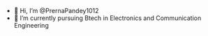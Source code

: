 - 👋 Hi, I’m @PrernaPandey1012
- 🌱 I’m currently pursuing Btech in Electronics and Communication Engineering
